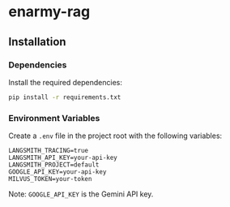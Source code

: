 # enarmy-rag

## Installation

### Dependencies

Install the required dependencies:

```bash
pip install -r requirements.txt
```

### Environment Variables

Create a `.env` file in the project root with the following variables:

```
LANGSMITH_TRACING=true
LANGSMITH_API_KEY=your-api-key
LANGSMITH_PROJECT=default
GOOGLE_API_KEY=your-api-key
MILVUS_TOKEN=your-token
```

Note: `GOOGLE_API_KEY` is the Gemini API key.
